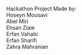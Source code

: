 Hackathon Project Made by: <br>
Hoseyn Mousavi <br>
Abel Miri <br>
Ehsan Ziaie <br>
Erfan Vahabi <br>
Erfan Sharifi <br>
Zahra Mahranian <br>